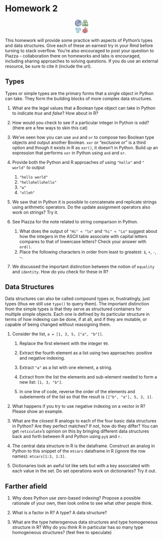 Homework 2
================

<img src="figs/elements-as-types.png" width="10%" style="display: block; margin: auto;" />

This homework will provide some practice with aspects of Python’s types
and data structures. Give each of these an earnest try in your Rmd
before turning to stack overflow. You’re also encouraged to post your
question to Piazza - collaboration there on homeworks and labs is
encouraged, including sharing approaches to solving questions. If you do
use an external resource, be sure to cite it (include the url).

## Types

Types or simple types are the primary forms that a single object in
Python can take. They form the building blocks of more complex data
structures.

1.  What are the legal values that a Boolean type object can take in
    Python to indicate *true* and *false*? How about in R?

2.  How would you check to see if a particular integer in Python is odd?
    (there are a few ways to skin this cat)

3.  We’ve seen how you can use `and` and `or` to compose two Boolean
    type objects and output another Boolean. `xor` or “exclusive or” is
    a third option and though it exists in R as `xor()`, it doesn’t in
    Python. Build up an expression that performs `xor` in Python using
    `and` and `or`.

4.  Provide both the Python and R approaches of using `"hello"` and `"
    world"` to output
    
    1.  `"hello world"`
    2.  `"hellohellohello"`
    3.  `"w"`
    4.  `"olleh"`

5.  We saw that in Python it is possible to concatenate and replicate
    strings using arithmetic operators. Do the update assignment
    operators also work on strings? Try it.

6.  See Piazza for the note related to string comparison in Python.
    
    1.  What does the output of `"Hi" < "lo"` and `"hi" < "Lo"` suggest
        about how the integers in the ASCII table associate with capital
        letters compares to that of lowercase letters? Check your answer
        with `ord()`.
    2.  Place the following characters in order from least to greatest:
        `$`, `+`, `-`, `~`.

7.  We discussed the important distinction between the notion of
    `equality` and `identity`. How do you check for these in R?

## Data Structures

Data structures can also be called compound types or, frustratingly,
just types (thus we still use `type()` to query them). The important
distinction from the simple types is that they serve as structured
containers for multiple simple objects. Each one is defined by its
particular structure in terms of how indexing can be done, if at all,
and if they are mutable, or capable of being changed without reassigning
them.

1.  Consider the list, `a = [1, 3, 5, ["a", "b"]]`.
    
    1.  Replace the first element with the integer `99`.
    
    2.  Extract the fourth element as a list using two approaches:
        positive and negative indexing.
    
    3.  Extract `"a"` as a list with one element, a string.
    
    4.  Extract from the list the elements and sub-element needed to
        form a new list: `[1, 3, "b"]`.
    
    5.  In one line of code, reverse the order of the elements and
        subelements of the list so that the result is `[["b",
        "a"], 5, 3, 1]`.

2.  What happens if you try to use negative indexing on a vector in R?
    Please show an example.

3.  What are the closest R analogs to each of the four basic data
    structures in Python? Are they perfect matches? If not, how do they
    differ? You can get `reticulate`’s opinion on this by bringing
    different data structures back and forth between R and Python using
    `py$` and `r.`

4.  The central data structure in R is the dataframe. Construct an
    analog in Python to this snippet of the `mtcars` dataframe in R
    (ignore the row names): `mtcars[1:3, 1:3]`.

5.  Dictionaries look an awful lot like sets but with a key associated
    with each value in the set. Do set operations work on dictionaries?
    Try it out.

## Farther afield

1.  Why does Python use zero-based indexing? Propose a possible
    rationale of your own, then look online to see what other people
    think.

2.  What is a factor in R? A type? A data structure?

3.  What are the type heterogenous data structures and type homogeneous
    structure in R? Why do you think R in particular has so many type
    homogeneous structures? (feel free to speculate)
